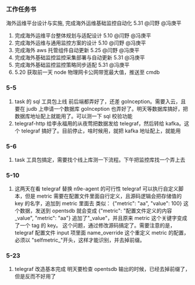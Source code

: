 ### 工作任务书

海外运维平台设计与实施, 完成海外运维基础监控自动化 5.31 @闫野 @冯庚平

1. 完成海外运维平台整体规划与适配设计 5.10 @闫野 @冯庚平
2. 完成海外运维与通用监控方案的设计 5.10 @闫野 @冯庚平
3. 完成海外 aws 托管组件自动更新 5.25 @闫野 @冯庚平
4. 完成海外基础监控监控采集部署与自动更新 5.31 @冯庚平
5. 完成海外基础监控监控策略同步适配 5.31 @冯庚平
6. 5.20 获取前一天 node 物理网卡公网带宽最大值，推送至 cmdb

### 5-5

1. task 的 sql 工具包上线
   前后端都弄好了，还差 goInception。需要入云，且要在 judb 上申请一个数据库
   goInception 也弄好了。明天等数据库搞好，把数据库地址配上就能用了。可以测一下 sql 校验功能
2. telegraf-http
   给李永福用的从夜莺把数据发给 telegraf，然后转给 kafka。这个 telegraf 搞好了。目前停止，啥时候用，就把 kafka 地址配上，就能用

### 5-6

1. task 工具包搞定，需要找个线上库测一下流程。下午把监控库找一个弄上去

### 5-10

1. 这两天在看 telegraf 替换 n9e-agent 的可行性
   telegraf 可以执行自定义脚本，但是 metric 需要在配置文件里面自行定义，且源码逻辑会把存储值的 key 的名字，追加到 metric 里面去
   类似：
   {"metric": "aa", "value": 100}
   这个数据，发送到 opentsdb 就会变成
   {"metric": "配置文件定义的内容\_value", "metric": "aa"}
   追加了"\_value"，并且原来 metric 这个关键字变成了一个 tag 的 key。
   这个问题，通过修改源码搞定了。需要注意的是，telegraf 配置文件 input 项里面 name_override 这个重定义 metric 的配置，必须以 "selfmetric\_"开头，这样才能识别，并去掉前缀。

### 5-23

1. telegraf 改造基本完成
   明天要检查 opentsdb 输出的时候，已经去掉前缀了，但是反而不好用了
